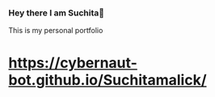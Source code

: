 ### Hey there I am Suchita👋
This is my personal portfolio
# https://cybernaut-bot.github.io/Suchitamalick/
